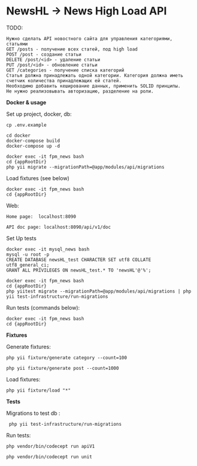 # NewsHL -> News High Load API

TODO: 
    
    Нужно сделать API новостного сайта для управления категориями, статьями
    GET /posts - получение всех статей, под high load
    POST /post - создание статьи
    DELETE /post/<id> - удаление статьи
    PUT /post/<id> - обновление статьи
    GET /categories - получение списка категорий
    Статья должна принадлежать одной категории. Категория должна иметь счетчик количества принадлежащих ей статей.
    Необходимо добавить кеширование данных, применить SOLID принципы.
    Не нужно реализовывать авторизацию, разделение на роли.
    
**Docker & usage**


Set up project, docker, db:
    
    
    cp .env.example
    
    cd docker
    docker-compose build
    docker-compose up -d
    
    docker exec -it fpm_news bash
    cd {appRootDir}
    php yii migrate --migrationPath=@app/modules/api/migrations
    
Load fixtures (see below) 
    
    
    docker exec -it fpm_news bash
    cd {appRootDir}
    
Web:

    
    Home page:  localhost:8090
    
    API doc page: localhost:8090/api/v1/doc

Set Up tests

    
    docker exec -it mysql_news bash
    mysql -u root -p 
    CREATE DATABASE newsHL_test CHARACTER SET utf8 COLLATE utf8_general_ci;
    GRANT ALL PRIVILEGES ON newsHL_test.* TO 'newsHL'@'%';
    
    docker exec -it fpm_news bash
    cd {appRootDir}
    php yiitest migrate --migrationPath=@app/modules/api/migrations | php yii test-infrastructure/run-migrations

Run tests (commands below):
    
    docker exec -it fpm_news bash
    cd {appRootDir}
    

**Fixtures**

Generate fixtures:

    php yii fixture/generate category --count=100
    
    php yii fixture/generate post --count=1000

Load fixtures:

    php yii fixture/load "*"


**Tests**

Migrations to test db :

     php yii test-infrastructure/run-migrations

Run tests:

    php vendor/bin/codecept run apiV1
    
    php vendor/bin/codecept run unit
